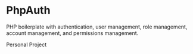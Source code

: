 # PhpAuth
PHP boilerplate with authentication, user management, role management, account management, and permissions management.

Personal Project
